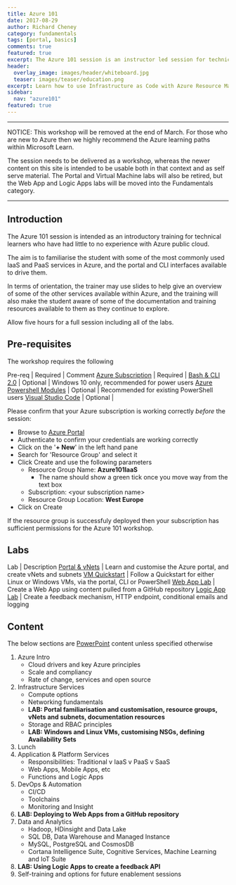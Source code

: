 ```yaml
---
title: Azure 101
date: 2017-08-29
author: Richard Cheney
category: fundamentals
tags: [portal, basics]
comments: true
featured: true
excerpt: The Azure 101 session is an instructor led session for technical learners who have had little to no experience with Azure public cloud
header:
  overlay_image: images/header/whiteboard.jpg
  teaser: images/teaser/education.png
excerpt: Learn how to use Infrastructure as Code with Azure Resource Manager template deployments.
sidebar:
  nav: "azure101"
featured: true
---
```


----------

<div class="danger">NOTICE: This workshop will be removed at the end of March.  For those who are new to Azure then we highly recommend the Azure learning paths within Microsoft Learn.</div>

The session needs to be delivered as a workshop, whereas the newer content on this site is intended to be usable both in that context and as self serve material. The Portal and Virtual Machine labs will also be retired, but the Web App and Logic Apps labs will be moved into the Fundamentals category.

----------

## Introduction

The Azure 101 session is intended as an introductory training for technical learners who have had little to no experience with Azure public cloud.

The aim is to familiarise the student with some of the most commonly used IaaS and PaaS services in Azure, and the portal and CLI interfaces available to drive them.

In terms of orientation, the trainer may use slides to help give an overview of some of the other services available within Azure, and the training will also make the student aware of some of the documentation and training resources available to them as they continue to explore.

Allow five hours for a full session including all of the labs.

## Pre-requisites

The workshop requires the following

Pre-req | Required | Comment
<a href="/prereqs/subscription" target="_blank">Azure Subscription</a> | Required |
<a href="/prereqs/wsl" target="_blank">Bash & CLI 2.0</a> | Optional | Windows 10 only, recommended for power users
<a href="/prereqs/powershell" target="_blank">Azure Powershell Modules</a> | Optional | Recommended for existing PowerShell users
<a href="/prereqs/vscode" target="_blank">Visual Studio Code</a> | Optional |

Please confirm that your Azure subscription is working correctly _before_ the session:

* Browse to [Azure Portal](http://portal.azure.com)
* Authenticate to confirm your credentials are working correctly
* Click on the '**+ New**' in the left hand pane
* Search for 'Resource Group' and select it
* Click Create and use the following parameters
    * Resource Group Name: **Azure101IaaS**
        * The name should show a green tick once you move way from the text box
    * Subscription: \<your subscription name>
    * Resource Group Location: **West Europe**
* Click on Create

If the resource group is successfuly deployed then your subscription has sufficient permissions for the Azure 101 workshop.

## Labs

Lab | Description
<a href="/fundamentals/azure101/portal/" target="_blank">Portal & vNets</a> | Learn and customise the Azure portal, and create vNets and subnets
<a href="/fundamentals/azure101/vmquickstart" target="_blank">VM Quickstart</a> | Follow a Quickstart for either Linux or Windows VMs, via the portal, CLI or PowerShell
<a href="/fundamentals/azure101/webapps" target="_blank">Web App Lab</a> | Create a Web App using content pulled from a GitHub repository
<a href="/fundamentals/azure101/logicapps" target="_blank">Logic App Lab</a> | Create a feedback mechanism, HTTP endpoint, conditional emails and logging

## Content

The below sections are [PowerPoint](/fundamentals/azure101/azure101InfraAndAppsPresenterDeck.pptx) content unless specified otherwise

1. Azure Intro
    * Cloud drivers and key Azure principles
    * Scale and compliancy
    * Rate of change, services and open source
2. Infrastructure Services
    * Compute options
    * Networking fundamentals
    * **LAB: Portal familiarisation and customisation, resource groups, vNets and subnets, documentation resources**
    * Storage and RBAC principles
    * **LAB: Windows and Linux VMs, customising NSGs, defining Availability Sets**
3. Lunch
4. Application & Platform Services
    * Responsibilities: Traditional v IaaS v PaaS v SaaS
    * Web Apps, Mobile Apps, etc
    * Functions and Logic Apps
5. DevOps & Automation
    * CI/CD
    * Toolchains
    * Monitoring and Insight
6. **LAB: Deploying to Web Apps from a GitHub repository**
7. Data and Analytics
    * Hadoop, HDinsight and Data Lake
    * SQL DB, Data Warehouse and Managed Instance
    * MySQL, PostgreSQL and CosmosDB
    * Cortana Intelligence Suite, Cognitive Services, Machine Learning and IoT Suite
8. **LAB: Using Logic Apps to create a feedback API**
9. Self-training and options for future enablement sessions